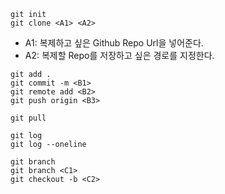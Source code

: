 ```
git init
git clone <A1> <A2>
```

- A1: 복제하고 싶은 Github Repo Url을 넣어준다.
- A2: 복제할 Repo를 저장하고 싶은 경로를 지정한다.

```
git add .
git commit -m <B1>
git remote add <B2>
git push origin <B3>

git pull
```


```
git log
git log --oneline
```


```
git branch
git branch <C1>
git checkout -b <C2>
```
